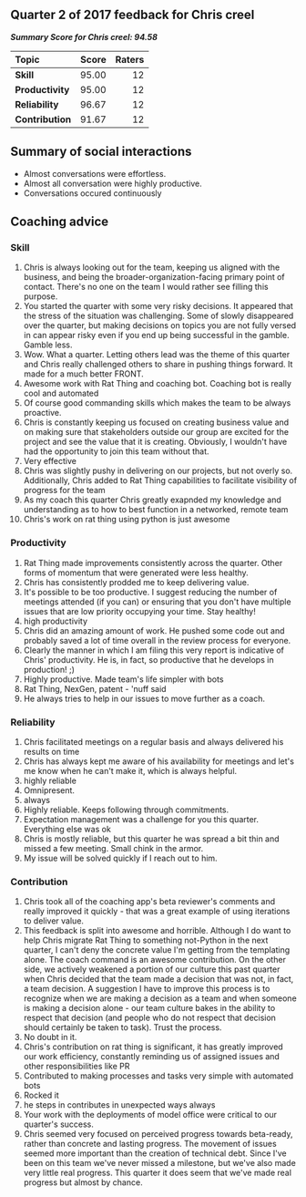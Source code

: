 ## Quarter 2 of 2017 feedback for Chris creel
__*Summary Score for Chris creel: 94.58*__

|Topic|Score|Raters|
|:---|---:|---:|
|**Skill**|95.00|12|
|**Productivity**|95.00|12|
|**Reliability**|96.67|12|
|**Contribution**|91.67|12|




## Summary of social interactions

   * Almost conversations were effortless.
   * Almost all conversation were highly productive.
   * Conversations occured continuously

## Coaching advice
### Skill
1) Chris is always looking out for the team, keeping us aligned with the business, and being the broader-organization-facing primary point of contact. There's no one on the team I would rather see filling this purpose.
2) You started the quarter with some very risky decisions. It appeared that the stress of the situation was challenging.  Some of slowly disappeared over the quarter, but making decisions on topics you are not fully versed in can appear risky even if you end up being successful in the gamble.  Gamble less.
3) Wow.  What a quarter. Letting others lead was the theme of this quarter and Chris really challenged others to share in pushing things forward. It made for a much better FRONT.
4) Awesome work with Rat Thing and coaching bot. Coaching bot is really cool and automated
5) Of course good commanding skills which makes the team to be always proactive.
6) Chris is constantly keeping us focused on creating business value and on making sure that stakeholders outside our group are excited for the project and see the value that it is creating.  Obviously, I wouldn't have had the opportunity to join this team without that.
7) Very effective
8) Chris was slightly pushy in delivering on our projects, but not overly so.  Additionally, Chris added to Rat Thing capabilities to facilitate visibility of progress for the team
9) As my coach this quarter Chris greatly exapnded my knowledge and understanding as to how to best function in a networked, remote team
10) Chris's work on rat thing using python is just awesome 
### Productivity
1) Rat Thing made improvements consistently across the quarter.  Other forms of momentum that were generated were less healthy. 
2) Chris has consistently prodded me to keep delivering value.
3) It's possible to be too productive. I suggest reducing the number of meetings attended (if you can) or ensuring that you don't have multiple issues that are low priority occupying your time. Stay healthy!
4) high productivity
5) Chris did an amazing amount of work. He pushed some code out and probably saved a lot of time overall in the review process for everyone.
6) Clearly the manner in which I am filing this very report is indicative of Chris' productivity.  He is, in fact, so productive that he develops in production! ;)
7) Highly productive. Made team's life simpler with bots
8) Rat Thing, NexGen, patent - 'nuff said
9) He always tries to help in our issues to move further as a coach.
### Reliability
1) Chris facilitated meetings on a regular basis and always delivered his results on time
2) Chris has always kept me aware of his availability for meetings and let's me know when he can't make it, which is always helpful.
3) highly reliable
4) Omnipresent.
5) always
6) Highly reliable. Keeps following through commitments.
7) Expectation management was a challenge for you this quarter.  Everything else was ok
8) Chris is mostly reliable, but this quarter he was spread a bit thin and missed a few meeting.  Small chink in the armor.
9) My issue will be solved quickly if I reach out to him.
### Contribution
1) Chris took all of the coaching app's beta reviewer's comments and really improved it quickly - that was a great example of using iterations to deliver value.
2) This feedback is split into awesome and horrible. Although I do want to help Chris migrate Rat Thing to something not-Python in the next quarter, I can't deny the concrete value I'm getting from the templating alone. The coach command is an awesome contribution. On the other side, we actively weakened a portion of our culture this past quarter when Chris decided that the team made a decision that was not, in fact, a team decision. A suggestion I have to improve this process is to recognize when we are making a decision as a team and when someone is making a decision alone - our team culture bakes in the ability to respect that decision (and people who do not respect that decision should certainly be taken to task). Trust the process.
3) No doubt in it.
4) Chris's contribution on rat thing is significant, it has greatly improved our work efficiency, constantly reminding us of assigned issues and other responsibilities like PR
5) Contributed to making processes and tasks very simple with automated bots
6) Rocked it
7) he steps in contributes in unexpected ways always
8) Your work with the deployments of model office were critical to our quarter's success.  
9) Chris seemed very focused on perceived progress towards beta-ready, rather than concrete and lasting progress. The movement of issues seemed more important than the creation of technical debt. Since I've been on this team we've never missed a milestone, but we've also made very little real progress. This quarter it does seem that we've made real progress but almost by chance.

